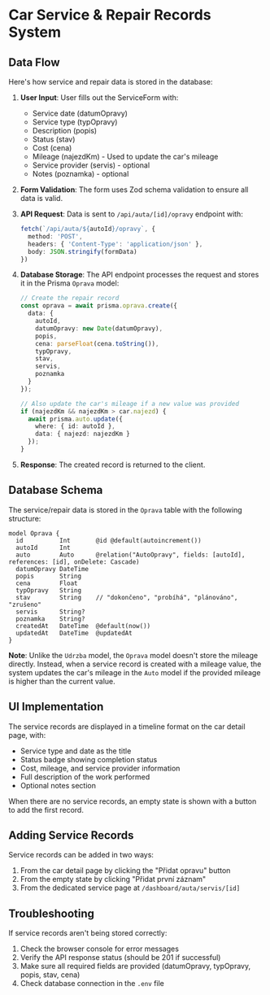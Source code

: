 # Car Service & Repair Records System

## Data Flow

Here's how service and repair data is stored in the database:

1. **User Input**: User fills out the ServiceForm with:
   - Service date (datumOpravy)
   - Service type (typOpravy)
   - Description (popis)
   - Status (stav)
   - Cost (cena)
   - Mileage (najezdKm) - Used to update the car's mileage
   - Service provider (servis) - optional
   - Notes (poznamka) - optional

2. **Form Validation**: The form uses Zod schema validation to ensure all data is valid.

3. **API Request**: Data is sent to `/api/auta/[id]/opravy` endpoint with:
   ```typescript
   fetch(`/api/auta/${autoId}/opravy`, {
     method: 'POST',
     headers: { 'Content-Type': 'application/json' },
     body: JSON.stringify(formData)
   })
   ```

4. **Database Storage**: The API endpoint processes the request and stores it in the Prisma `Oprava` model:
   ```typescript
   // Create the repair record
   const oprava = await prisma.oprava.create({
     data: {
       autoId,
       datumOpravy: new Date(datumOpravy),
       popis,
       cena: parseFloat(cena.toString()),
       typOpravy,
       stav,
       servis,
       poznamka
     }
   });

   // Also update the car's mileage if a new value was provided
   if (najezdKm && najezdKm > car.najezd) {
     await prisma.auto.update({
       where: { id: autoId },
       data: { najezd: najezdKm }
     });
   }
   ```

5. **Response**: The created record is returned to the client.

## Database Schema

The service/repair data is stored in the `Oprava` table with the following structure:

```prisma
model Oprava {
  id          Int       @id @default(autoincrement())
  autoId      Int
  auto        Auto      @relation("AutoOpravy", fields: [autoId], references: [id], onDelete: Cascade)
  datumOpravy DateTime
  popis       String
  cena        Float
  typOpravy   String   
  stav        String    // "dokončeno", "probíhá", "plánováno", "zrušeno"
  servis      String?
  poznamka    String?
  createdAt   DateTime  @default(now())
  updatedAt   DateTime  @updatedAt
}
```

**Note**: Unlike the `Udrzba` model, the `Oprava` model doesn't store the mileage directly. Instead, when a service record is created with a mileage value, the system updates the car's mileage in the `Auto` model if the provided mileage is higher than the current value.

## UI Implementation

The service records are displayed in a timeline format on the car detail page, with:
- Service type and date as the title
- Status badge showing completion status
- Cost, mileage, and service provider information
- Full description of the work performed
- Optional notes section

When there are no service records, an empty state is shown with a button to add the first record.

## Adding Service Records

Service records can be added in two ways:
1. From the car detail page by clicking the "Přidat opravu" button
2. From the empty state by clicking "Přidat první záznam"
3. From the dedicated service page at `/dashboard/auta/servis/[id]`

## Troubleshooting

If service records aren't being stored correctly:

1. Check the browser console for error messages
2. Verify the API response status (should be 201 if successful)
3. Make sure all required fields are provided (datumOpravy, typOpravy, popis, stav, cena)
4. Check database connection in the `.env` file 